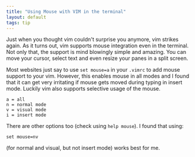 ```yaml
---
title: "Using Mouse with VIM in the terminal"
layout: default
tags: tip
---
```


Just when you thought vim couldn't surprise you
anymore, vim strikes again.
As it turns out, vim supports mouse integration even
in the terminal. Not only that, the support is mind
blowingly simple and amazing. You can move your cursor,
select text and even resize your panes in a split screen.

Most websites just say to use
`set mouse=a` in your `.vimrc` to add mouse support to
your vim. However, this enables mouse in all modes and I
found that it can get very irritating if mouse gets moved
during typing in insert mode. Luckily vim also supports
selective usage of the mouse.

```
a = all
n = normal mode
v = visual mode
i = insert mode
```

There are other options too (check using `help mouse`).
I found that using:

`set mouse=nv`

(for normal and visual, but not insert mode) works best for me.

<br />
